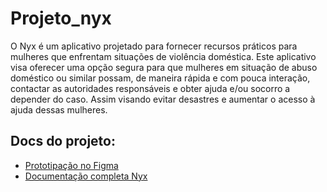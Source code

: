 # Projeto_nyx

O Nyx é um aplicativo projetado para fornecer recursos práticos para mulheres que enfrentam situações de violência doméstica. Este aplicativo visa oferecer uma opção segura para que mulheres em situação de abuso doméstico ou similar possam, de maneira rápida e com pouca interação, contactar as autoridades responsáveis e obter ajuda e/ou socorro a depender do caso. Assim visando evitar desastres e aumentar o acesso à ajuda dessas mulheres.

## Docs do projeto:

- <a href="https://www.figma.com/file/HpFzkWQf5vfNp6Lr6c9A31/App---bot%C3%A3o-de-emerg%C3%AAncia?type=design&node-id=95-10&mode=design&t=aXH4iV3Mbut2ARLe-0">Prototipação no Figma</a>
- <a href="https://docs.google.com/document/d/1t96_3BCrD7cRMJYsNcjq7eo4mpINpd7WwhXfMQYndGs/edit#heading=h.s4k1pwb67xfj">Documentação completa Nyx</a>
